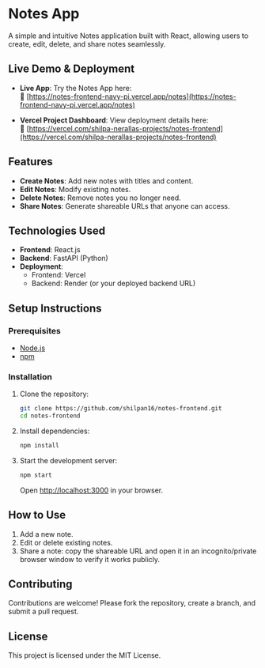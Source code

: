 # Notes App

A simple and intuitive Notes application built with React, allowing users to create, edit, delete, and share notes seamlessly.


## Live Demo & Deployment

- **Live App**: Try the Notes App here:  
  🔗 [https://notes-frontend-navy-pi.vercel.app/notes](https://notes-frontend-navy-pi.vercel.app/notes)

- **Vercel Project Dashboard**: View deployment details here:  
  🔗 [https://vercel.com/shilpa-nerallas-projects/notes-frontend](https://vercel.com/shilpa-nerallas-projects/notes-frontend)


## Features

- **Create Notes**: Add new notes with titles and content.
- **Edit Notes**: Modify existing notes.
- **Delete Notes**: Remove notes you no longer need.
- **Share Notes**: Generate shareable URLs that anyone can access.

## Technologies Used

- **Frontend**: React.js
- **Backend**: FastAPI (Python)
- **Deployment**:
  - Frontend: Vercel
  - Backend: Render (or your deployed backend URL)

## Setup Instructions

### Prerequisites

- [Node.js](https://nodejs.org/)
- [npm](https://www.npmjs.com/)

### Installation

1. Clone the repository:

   ```bash
   git clone https://github.com/shilpan16/notes-frontend.git
   cd notes-frontend
   ```

2. Install dependencies:

   ```bash
   npm install
   ```

3. Start the development server:

   ```bash
   npm start
   ```

   Open [http://localhost:3000](http://localhost:3000) in your browser.

## How to Use

1. Add a new note.
2. Edit or delete existing notes.
3. Share a note: copy the shareable URL and open it in an incognito/private browser window to verify it works publicly.

## Contributing

Contributions are welcome! Please fork the repository, create a branch, and submit a pull request.

## License

This project is licensed under the MIT License.

